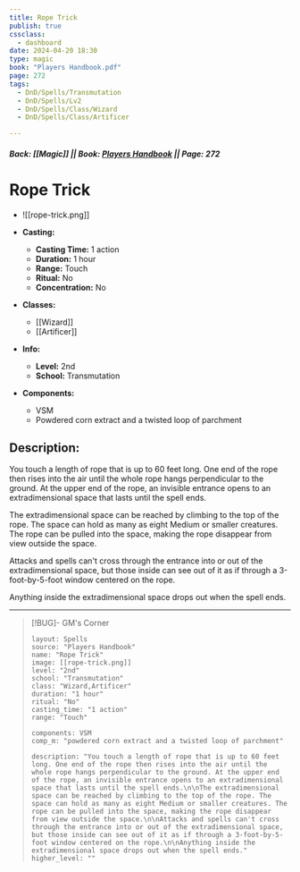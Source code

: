 ```yaml
---
title: Rope Trick
publish: true
cssclass:
  - dashboard
date: 2024-04-20 18:30
type: magic
book: "Players Handbook.pdf"
page: 272
tags:
  - DnD/Spells/Transmutation
  - DnD/Spells/Lv2
  - DnD/Spells/Class/Wizard
  - DnD/Spells/Class/Artificer

---
```


##### Back: [[Magic]] || Book: [Players Handbook](https://drive.google.com/drive/folders/1O5bhpYizcIT5xxAoLOuzCRht_PVS7VSG?usp=sharing) || Page: 272

# Rope Trick
- ![[rope-trick.png]]
- **Casting:**
    - **Casting Time:** 1 action
    - **Duration:** 1 hour
    - **Range:** Touch
    - **Ritual:** No
    - **Concentration:** No
- **Classes:**
    - [[Wizard]]
    - [[Artificer]]

- **Info:**
    - **Level:** 2nd
    - **School:** Transmutation
- **Components:**
    - VSM
    - Powdered corn extract and a twisted loop of parchment

## Description:
You touch a length of rope that is up to 60 feet long. One end of the rope then rises into the air until the whole rope hangs perpendicular to the ground. At the upper end of the rope, an invisible entrance opens to an extradimensional space that lasts until the spell ends.

The extradimensional space can be reached by climbing to the top of the rope. The space can hold as many as eight Medium or smaller creatures. The rope can be pulled into the space, making the rope disappear from view outside the space.

Attacks and spells can't cross through the entrance into or out of the extradimensional space, but those inside can see out of it as if through a 3-foot-by-5-foot window centered on the rope.

Anything inside the extradimensional space drops out when the spell ends.



---

> [!BUG]- GM's Corner
>
> ```statblock
> layout: Spells
> source: "Players Handbook"
> name: "Rope Trick"
> image: [[rope-trick.png]]
> level: "2nd"
> school: "Transmutation"
> class: "Wizard,Artificer"
> duration: "1 hour"
> ritual: "No"
> casting_time: "1 action"
> range: "Touch"
>
> components: VSM
> comp_m: "powdered corn extract and a twisted loop of parchment"
>
> description: "You touch a length of rope that is up to 60 feet long. One end of the rope then rises into the air until the whole rope hangs perpendicular to the ground. At the upper end of the rope, an invisible entrance opens to an extradimensional space that lasts until the spell ends.\n\nThe extradimensional space can be reached by climbing to the top of the rope. The space can hold as many as eight Medium or smaller creatures. The rope can be pulled into the space, making the rope disappear from view outside the space.\n\nAttacks and spells can't cross through the entrance into or out of the extradimensional space, but those inside can see out of it as if through a 3-foot-by-5-foot window centered on the rope.\n\nAnything inside the extradimensional space drops out when the spell ends."
> higher_level: ""
> ```
